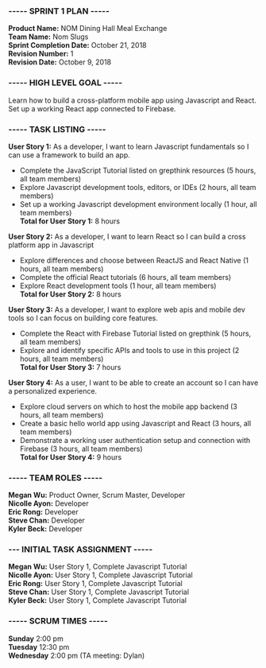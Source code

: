 ### ----- SPRINT 1 PLAN -----
**Product Name:** NOM Dining Hall Meal Exchange  
**Team Name:** Nom Slugs  
**Sprint Completion Date:** October 21, 2018  
**Revision Number:** 1  
**Revision Date:** October 9, 2018  


### ----- HIGH LEVEL GOAL -----
Learn how to build a cross-platform mobile app using Javascript and React. Set up a working React app connected to Firebase.


### ----- TASK LISTING -----
**User Story 1:** As a developer, I want to learn Javascript fundamentals so I can use a framework to build an app.
  - Complete the JavaScript Tutorial listed on grepthink resources (5 hours, all team members)
  - Explore Javascript development tools, editors, or IDEs (2 hours, all team members)
  - Set up a working Javascript development environment locally (1 hour, all team members)  
**Total for User Story 1:** 8 hours

**User Story 2:** As a developer, I want to learn React so I can build a cross platform app in Javascript
  - Explore differences and choose between ReactJS and React Native (1 hours, all team members)
  - Complete the official React tutorials (6 hours, all team members)
  - Explore React development tools (1 hour, all team members)  
**Total for User Story 2:** 8 hours

**User Story 3:** As a developer, I want to explore web apis and mobile dev tools so I can focus on building core features.
  - Complete the React with Firebase Tutorial listed on grepthink (5 hours, all team members)
  - Explore and identify specific APIs and tools to use in this project (2 hours, all team members)  
**Total for User Story 3:** 7 hours

**User Story 4:** As a user, I want to be able to create an account so I can have a personalized experience.
  - Explore cloud servers on which to host the mobile app backend (3 hours, all team members)
  - Create a basic hello world app using Javascript and React (3 hours, all team members)
  - Demonstrate a working user authentication setup and connection with Firebase (3 hours, all team members)  
**Total for User Story 4:** 9 hours
  
  
### ----- TEAM ROLES -----
**Megan Wu:**       Product Owner, Scrum Master, Developer  
**Nicolle Ayon:**   Developer  
**Eric Rong:**      Developer  
**Steve Chan:**     Developer  
**Kyler Beck:**     Developer  


### --- INITIAL TASK ASSIGNMENT -----
**Megan Wu:**     User Story 1, Complete Javascript Tutorial  
**Nicolle Ayon:**   User Story 1, Complete Javascript Tutorial  
**Eric Rong:**      User Story 1, Complete Javascript Tutorial  
**Steve Chan:**     User Story 1, Complete Javascript Tutorial  
**Kyler Beck:**     User Story 1, Complete Javascript Tutorial  


### ----- SCRUM TIMES -----
**Sunday**    2:00 pm  
**Tuesday**   12:30 pm  
**Wednesday** 2:00 pm (TA meeting: Dylan)  

